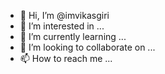- 👋 Hi, I’m @imvikasgiri
- 👀 I’m interested in ...
- 🌱 I’m currently learning ...
- 💞️ I’m looking to collaborate on ...
- 📫 How to reach me ...

<!---
imvikasgiri/imvikasgiri is a ✨ special ✨ repository because its `README.md` (this file) appears on your GitHub profile.
You can click the Preview link to take a look at your changes.
--->
